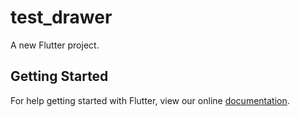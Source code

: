 # test_drawer

A new Flutter project.

## Getting Started

For help getting started with Flutter, view our online
[documentation](https://flutter.io/).
